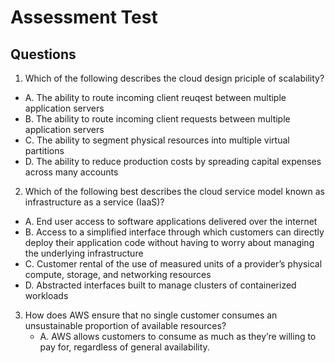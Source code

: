 # Assessment Test

## Questions
1) Which of the following describes the cloud design priciple of scalability?
  * A. The ability to route incoming client reuqest between multiple application servers
  * B. The ability to route incoming client requests between multiple application servers
  * C. The ability to segment physical resources into multiple virtual partitions
  * D. The ability to reduce production costs by spreading capital expenses across many
       accounts


2) Which of the following best describes the cloud service model known as infrastructure as a
   service (IaaS)?
  * A. End user access to software applications delivered over the internet
  * B. Access to a simplified interface through which customers can directly deploy
       their application code without having to worry about managing the underlying
       infrastructure
  * C. Customer rental of the use of measured units of a provider’s physical compute, storage,
       and networking resources
  * D. Abstracted interfaces built to manage clusters of containerized workloads
  

3) How does AWS ensure that no single customer consumes an unsustainable proportion of
   available resources?
   * A. AWS allows customers to consume as much as they’re willing to pay for, regardless of
        general availability.
